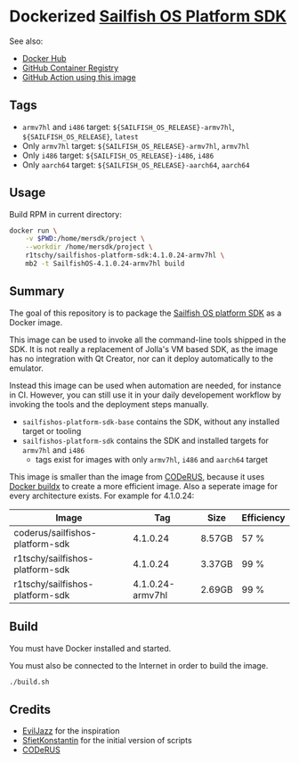 # Dockerized [Sailfish OS Platform SDK](https://sailfishos.org/wiki/Platform_SDK)

See also:
* [Docker Hub](https://hub.docker.com/r/r1tschy/sailfishos-platform-sdk)
* [GitHub Container Registry](https://github.com/users/R1tschY/packages/container/package/sailfishos-platform-sdk)
* [GitHub Action using this image](https://github.com/R1tschY/sailfish-build-rpm)

## Tags

* `armv7hl` and `i486` target: `${SAILFISH_OS_RELEASE}-armv7hl`, `${SAILFISH_OS_RELEASE}`, `latest`
* Only `armv7hl` target: `${SAILFISH_OS_RELEASE}-armv7hl`, `armv7hl`
* Only `i486` target: `${SAILFISH_OS_RELEASE}-i486`, `i486`
* Only `aarch64` target: `${SAILFISH_OS_RELEASE}-aarch64`, `aarch64`

## Usage

Build RPM in current directory:
```sh
docker run \
    -v $PWD:/home/mersdk/project \
    --workdir /home/mersdk/project \
    r1tschy/sailfishos-platform-sdk:4.1.0.24-armv7hl \
    mb2 -t SailfishOS-4.1.0.24-armv7hl build
```

## Summary

The goal of this repository is to package the
[Sailfish OS platform SDK](https://sailfishos.org/wiki/Platform_SDK) as a Docker image.

This image can be used to invoke all the command-line tools shipped in the SDK. It is not really
a replacement of Jolla's VM based SDK, as the image has no integration with Qt Creator, nor can
it deploy automatically to the emulator.

Instead this image can be used when automation are needed, for instance in CI. However, you can 
still use it in your daily developement workflow by invoking the tools and the deployment steps 
manually.

- `sailfishos-platform-sdk-base` contains the SDK, without any installed target or tooling
- `sailfishos-platform-sdk` contains the SDK and installed targets for `armv7hl` and `i486`
  - tags exist for images with only `armv7hl`, `i486` and `aarch64` target

This image is smaller than the image from [CODeRUS](https://github.com/CODeRUS/docker-sailfishos-sdk), because it uses [Docker buildx](https://docs.docker.com/buildx/working-with-buildx/) to create a more efficient image. Also a seperate image for every architecture exists. For example for 4.1.0.24:

| Image                           | Tag              | Size   | Efficiency |
| ------------------------------- | ---------------- | ------ | ---------- |
| coderus/sailfishos-platform-sdk | 4.1.0.24         | 8.57GB | 57 %       |
| r1tschy/sailfishos-platform-sdk | 4.1.0.24         | 3.37GB | 99 %       |
| r1tschy/sailfishos-platform-sdk | 4.1.0.24-armv7hl | 2.69GB | 99 %       |


## Build

You must have Docker installed and started.

You must also be connected to the Internet in order to build the image.

```sh
./build.sh
```

## Credits

- [EvilJazz](https://github.com/evilJazz/sailfishos-buildengine) for the inspiration
- [SfietKonstantin](https://github.com/SfietKonstantin/docker-sailfishos-sdk) for the initial version of scripts
- [CODeRUS](https://github.com/CODeRUS/docker-sailfishos-sdk)

